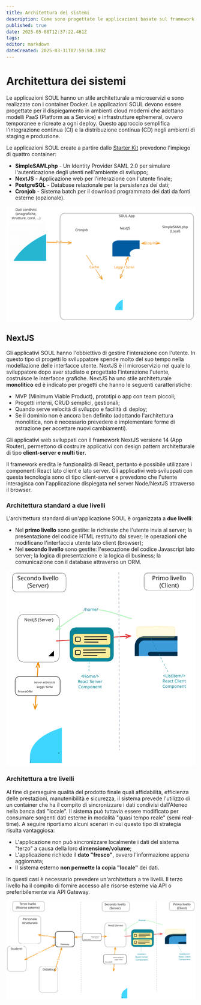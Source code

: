 ```yaml
---
title: Architettura dei sistemi
description: Come sono progettate le applicazioni basate sul framework SOUL a seguito della clonazione del repository Starter Kit
published: true
date: 2025-05-08T12:37:22.461Z
tags: 
editor: markdown
dateCreated: 2025-03-31T07:59:50.309Z
---
```


# Architettura dei sistemi

Le applicazioni SOUL hanno un stile architetturale a microservizi e sono realizzate con i container Docker.  Le applicazioni SOUL devono essere progettate per il dispiegamento in ambienti cloud moderni che adottano modelli PaaS (Platform as a Service) e infrastrutture ephemeral, ovvero temporanee e ricreate a ogni deploy. Questo approccio semplifica l'integrazione continua (CI) e la distribuzione continua (CD) negli ambienti di staging e produzione.

Le applicazioni SOUL create a partire dallo [Starter Kit](https://github.com/Piattaforme-Applicativi/soul-starter-kit) prevedono l'impiego di quattro container:

* **SimpleSAMLphp** -  Un Identity Provider SAML 2.0 per simulare l'autenticazione degli utenti nell'ambiente di sviluppo;
* **NextJS** - Applicazione web per l'interazione con l'utente finale;
* **PostgreSQL** - Database relazionale per la persistenza dei dati;
* **Cronjob** - Sistema batch per il download programmato dei dati da fonti esterne (opzionale).

![Componenti pila software SOUL](diagrammi/componenti-architettura.svg)

## NextJS

Gli applicativi SOUL hanno l'obbiettivo di gestire l'interazione con l'utente. In questo tipo di progetti lo sviluppatore spende molto del suo tempo nella modellazione delle interfacce utente.  NextJS è il microservizio nel quale lo sviluppatore dopo aver studiato e progettato l'interazione l'utente, costruisce le interfacce grafiche. NextJS ha uno stile architetturale **monolitico** ed è indicato per progetti che hanno le seguenti caratteristiche:

- MVP (Minimum Viable Product), prototipi o app con team piccoli;
- Progetti interni, CRUD semplici, gestionali;
- Quando serve velocità di sviluppo e facilità di deploy;
- Se il dominio non è ancora ben definito (adottando l'architettura monolitica, non è necessario prevedere e implementare forme di astrazione per accettare nuovi cambiamenti).

Gli applicativi web sviluppati con il framework NextJS versione 14 (App Router), permettono di costruire applicativi con design pattern architetturale di tipo **client-server e multi tier**. 

Il framework eredita le funzionalità di React, pertanto è possibile utilizzare i componenti React lato client e lato server. Gli applicativi web sviluppati con questa tecnologia sono di tipo client-server e prevedono che l'utente interagisca con l'applicazione dispiegata nel server Node/NextJS attraverso il browser.

### Architettura standard a due livelli

L'archittettura standard di un'applicazione SOUL è organizzata a **due livelli**:

* Nel **primo livello** sono gestite: le richieste che l'utente invia al server; la presentazione del codice HTML restituito dal sever; le operazioni che modificano l'interfaccia utente lato client (browser);
* Nel **secondo livello** sono gestite: l'esecuzione del codice Javascript lato server; la logica di presentazione e la logica di business; la comunicazione con il database attraverso un ORM.

![Design pattern architetturale standard](diagrammi/two-tier.svg)

### Architettura a tre livelli

Al fine di perseguire qualità del prodotto finale quali affidabilità, efficienza delle prestazioni, manutenibilità e sicurezza, il sistema prevede l'utilizzo di un container che ha il compito di sincronizzare i dati condivisi dall'Ateneo nella banca dati "locale". Il sistema può tuttavia essere modificato per consumare sorgenti dati esterne in modalità "quasi tempo reale" (semi real-time). A seguire riportiamo alcuni scenari in cui questo tipo di strategia risulta vantaggiosa:

* L'applicazione non può sincronizzare localmente i dati del sistema "terzo" a causa della loro **dimensione/volume**;
* L'applicazione richiede il **dato "fresco"**, ovvero l'informazione appena aggiornata;
* Il sistema esterno **non permette la copia "locale"** dei dati.

In questi casi è necessario prevedere un'architettura a tre livelli. Il terzo livello ha il compito di fornire accesso alle risorse esterne via API o preferibilemente via API Gateway.

![Design pattern architetturale a tre livelli](diagrammi/three-tier.svg)





